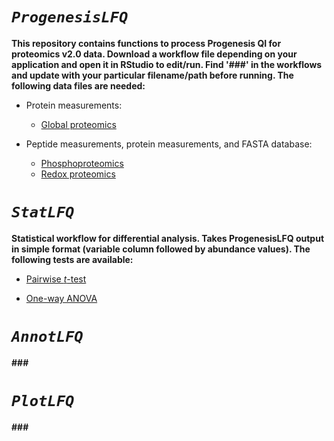 # *`ProgenesisLFQ`*

**This repository contains functions to process Progenesis QI for proteomics v2.0 data. Download a workflow file depending on your application and open it in RStudio to edit/run. Find '###' in the workflows and update with your particular filename/path before running. The following data files are needed:**
* Protein measurements:
  + [Global proteomics](https://raw.githubusercontent.com/hickslab/ProgenesisLFQ/master/workflow/ProgenesisLFQ_Global_Workflow.R)
  
* Peptide measurements, protein measurements, and FASTA database:
  + [Phosphoproteomics](https://raw.githubusercontent.com/hickslab/ProgenesisLFQ/master/workflow/ProgenesisLFQ_Phospho_Workflow.R)
  + [Redox proteomics](https://raw.githubusercontent.com/hickslab/ProgenesisLFQ/master/workflow/ProgenesisLFQ_Redox_Workflow.R)


# *`StatLFQ`*

**Statistical workflow for differential analysis. Takes ProgenesisLFQ output in simple format (variable column followed by abundance values). The following tests are available:**
* [Pairwise *t*-test](https://)
  
* [One-way ANOVA](https://)


# *`AnnotLFQ`*

**###**


# *`PlotLFQ`*

**###**